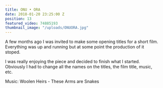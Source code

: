 ```yaml
---
title: ONU • ORA
date: 2018-01-20 23:25:00 Z
position: 13
featured_video: 74885193
thumbnail_image: "/uploads/ONUORA.jpg"
---
```


A few months ago I was invited to make some opening titles for a short film. Everything was up and running but at some point the production of it stoped.

I was really enjoying the piece and decided to finish what I started. 
Obviously I had to change all the names on the titles, the film title, music, etc.

Music: Woolen Heirs - These Arms are Snakes